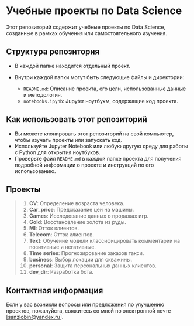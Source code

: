 # Учебные проекты по Data Science

Этот репозиторий содержит учебные проекты по Data Science, созданные в рамках обучения или самостоятельного изучения.

## Структура репозитория

- В каждой папке находится отдельный проект.
- Внутри каждой папки могут быть следующие файлы и директории:

    - `README.md`: Описание проекта, его цели, использованные данные и методология.
    - `notebooks.ipynb`: Jupyter ноутбукм, содержащие код проекта.

## Как использовать этот репозиторий

- Вы можете клонировать этот репозиторий на свой компьютер, чтобы изучать проекты или запускать код.
- Используйте Jupyter Notebook или любую другую среду для работы с Python для открытия ноутбуков.
- Проверьте файл `README.md` в каждой папке проекта для получения подробной информации о проекте и инструкций по его использованию.

## Проекты

> 1. **CV**: Определение возраста человека.
> 2. **Car_price**: Предсказание цен на машины.
> 3. **Games**: Исследование данных о продажах игр.
> 4. **Gold**: Восстановление золота из руды.
> 5. **Ml**: Отток клиентов.
> 6. **Telecom**: Отток клиентов.
> 7. **Text**: Обучение модели классифицировать комментарии на позитивные и негативные.
> 8. **Time series**: Прогнозирование заказов такси.
> 9. **business**: Выбор локации для скважины.
> 10. **personal**: Защита персональных данных клиентов.  
> 11. **dev_dir**: Разработка бота.

## Контактная информация

Если у вас возникли вопросы или предложения по улучшению проектов, пожалуйста, свяжитесь со мной по электронной почте [sanzlobin@yandex.ru].


